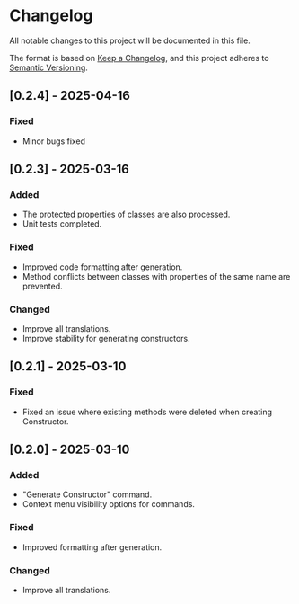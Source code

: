 # Changelog

All notable changes to this project will be documented in this file.

The format is based on [Keep a Changelog](https://keepachangelog.com/en/1.1.0/),
and this project adheres to [Semantic Versioning](https://semver.org/spec/v2.0.0.html).

## [0.2.4] - 2025-04-16

### Fixed

- Minor bugs fixed

## [0.2.3] - 2025-03-16

### Added

- The protected properties of classes are also processed.
- Unit tests completed.

### Fixed

- Improved code formatting after generation.
- Method conflicts between classes with properties of the same name are prevented.

### Changed

- Improve all translations.
- Improve stability for generating constructors.

## [0.2.1] - 2025-03-10

### Fixed

- Fixed an issue where existing methods were deleted when creating Constructor.

## [0.2.0] - 2025-03-10

### Added

- "Generate Constructor" command.
- Context menu visibility options for commands.

### Fixed

- Improved formatting after generation.

### Changed

- Improve all translations.
